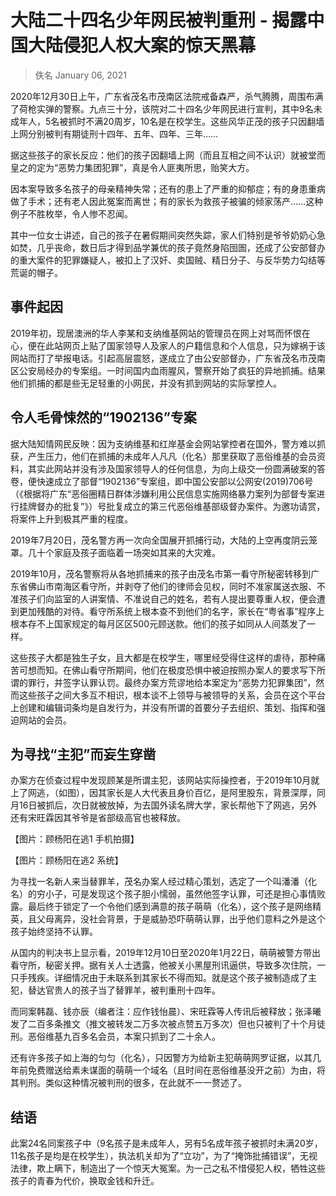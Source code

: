 # 大陆二十四名少年网民被判重刑 - 揭露中国大陆侵犯人权大案的惊天黑幕

> 佚名 January 06, 2021

2020年12月30日上午，广东省茂名市茂南区法院戒备森严，杀气腾腾，周围布满了荷枪实弹的警察。九点三十分，该院对二十四名少年网民进行宣判，其中9名未成年人，5名被抓时不满20周岁，10名是在校学生。这些风华正茂的孩子只因翻墙上网分别被判有期徒刑十四年、五年、四年、三年……

据这些孩子的家长反应：他们的孩子因翻墙上网（而且互相之间不认识）就被堂而皇之的定为“恶势力集团犯罪”，真是令人匪夷所思，贻笑大方。

因本案导致多名孩子的母亲精神失常；还有的患上了严重的抑郁症；有的身患重病做了手术；还有老人因此冤案而离世；有的家长为救孩子被骗的倾家荡产……这种例子不胜枚举，令人惨不忍闻。

其中一位女士讲述，自己的孩子在暑假期间突然失踪，家人们特别是爷爷奶奶心急如焚，几乎丧命，数日后才得到品学兼优的孩子竟然身陷囹圄，还成了公安部督办的重大案件的犯罪嫌疑人，被扣上了汉奸、卖国贼、精日分子、与反华势力勾结等荒诞的帽子。

## 事件起因

2019年初，现居澳洲的华人李某和支纳维基网站的管理员在网上对骂而怀恨在心，便在此站网页上贴了国家领导人及家人的户籍信息和个人信息，只为嫁祸于该网站而打了举报电话。引起高层震怒，遂成立了由公安部督办，广东省茂名市茂南区公安局经办的专案组。一时间国内血雨腥风，警察开始了疯狂的异地抓捕。结果他们抓捕的都是些无足轻重的小网民，并没有抓到网站的实际掌控人。

## 令人毛骨悚然的“1902136”专案

据大陆知情网民反映：因为支纳维基和红岸基金会网站掌控者在国外，警方难以抓获，产生压力，他们在抓捕的未成年人凡凡（化名）那里获取了恶俗维基的会员资料，其实此网站并没有涉及国家领导人的任何信息，为向上级交一份圆满破案的答卷，便快速成立了部督“1902136”专案组，即中国公安部以公网安(2019)706号（《根据将广东“恶俗圈精日群体涉嫌利用公民信息实施网络暴力案列为部督专案进行挂牌督办的批复”》）号批复成立的第三代恶俗维基部级督办案件。为邀功请赏，将案件上升到极其严重的程度。

2019年7月20日，茂名警方再一次向全国展开抓捕行动，大陆的上空再度阴云笼罩。几十个家庭及孩子面临着一场突如其来的大灾难。

2019年10月，茂名警察将从各地抓捕来的孩子由茂名市第一看守所秘密转移到广东省佛山市南海区看守所，并剥夺了他们的律师会见权，同时不准家属送衣服、不准孩子们向监室的人讲案情、不准说自己的姓名，若有人提出要尊重人权，便会遭到更加残酷的对待。看守所系统上根本查不到他们的名字，家长在“粤省事”程序上根本存不上国家规定的每月区区500元顾送款。他们的孩子如同从人间蒸发了一样。

这些孩子大都是独生子女，且大都是在校学生，哪里经受得住这样的虐待，那种痛苦可想而知。在佛山看守所期间，他们在极度恐惧中被迫按照办案人的要求写下所谓的罪行，并签字认罪认罚。最终办案方荒谬地给本案定为“恶势力犯罪集团”，然而这些孩子之间大多互不相识，根本谈不上领导与被领导的关系，会员在这个平台上创建和编辑词条均是自发行为，并没有所谓的首要分子去组织、策划、指挥和强迫网站的会员。

## 为寻找“主犯”而妄生穿凿

办案方在侦查过程中发现顾某是所谓主犯，该网站实际操控者，于2019年10月就上了网逃，（如图），因其家长是人大代表且身价百亿，是阿里股东，背景深厚，同月16日被抓后，次日就被放掉，为去国外读名牌大学，家长帮他下了网逃，另外还有宋旺霖因其爷爷是省部级高官也被释放。

【图片：顾杨阳在逃1 手机拍摄】

【图片：顾杨阳在逃2 系统】

为寻找一名新人来当替罪羊，茂名办案人经过精心策划，选定了一个叫潘潘（化名）的穷小子，可是发现这个孩子胆小懦弱，虽然他签字认罪，可还是担心事情败露。最后终于锁定了一个令他们感到满意的孩子萌萌（化名），这个孩子是网络精英，且父母离异，没社会背景，于是威胁恐吓萌萌认罪，出乎他们意料之外是这个孩子始终坚持不认罪。

从国内的判决书上显示看，2019年12月10日至2020年1月22日，萌萌被警方带出看守所，秘密关押。据有关人士透露，他被关小黑屋刑讯逼供，导致多次住院，一只手残疾。详细情况由于未联系到其家长不得而知。就是这个孩子被制造成了主犯，替达官贵人的孩子当了替罪羊，被判重刑十四年。

而同案韩磊、钱亦辰（编者注：应作钱怡晨）、宋旺霖等人传讯后被释放；张泽曦发了二百多条推文（推文被转发二万多次被点赞五万多次）但也只被判了十个月徒刑。恶俗维基九百多名会员，本案只抓到了二十余人。

还有许多孩子如上海的匀匀（化名），只因警方为给新主犯萌萌网罗证据，以其几年前免费赠送给素未谋面的萌萌一个域名（且时间在恶俗维基没开之前）为由，将其判刑。类似这种情况被判刑的很多，在此就不一一赘述了。

## 结语

此案24名同案孩子中（9名孩子是未成年人，另有5名成年孩子被抓时未满20岁，11名孩子是均是在校学生），执法机关却为了“立功”，为了“掩饰批捕错误”，无视法律，欺上瞒下，制造出了一个惊天大冤案。为一己之私不惜侵犯人权，牺牲这些孩子的青春为代价，换取金钱和升迁。
